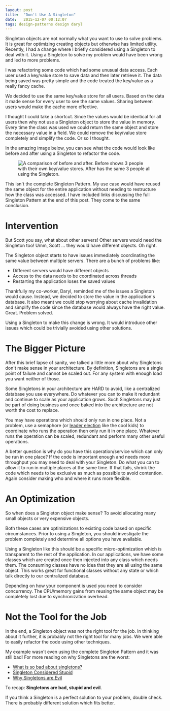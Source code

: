 ```yaml
---
layout: post
title:  "Don't Use A Singleton"
date:   2015-12-07 00:12:07
tags: design-patterns design daryl
---
```


Singleton objects are not normally what you want to use to solve problems. It is great for
optimizing creating objects but otherwise has limited utility. Recently, I
had a change where I briefly considered using a Singleton to deal with it.
Using a Singleton to solve my problem would have been wrong and led to more
problems.

I was refactoring some code which had some unusual data access. Each user used
a key/value store to save data and then later retrieve it. The data being saved
was pretty simple and the code treated the key/value as a really fancy cache.

We decided to use the same key/value store for all users. Based on the data it
made sense for every user to see the same values. Sharing between users would
make the cache more effective.

I thought I could take a shortcut. Since the values would be identical for all
users then why not use a Singleton object to store the value in memory. Every time
the class was used we could return the same object and store the necessary value
in a field. We could remove the key/value store completely and simplify the code.
Or so I thought.

In the amazing image below, you can see what the code would look like before and
after using a Singleton to refactor the code.

<figure class="image-center">
	<img
		title="Before everyone works alone, after it is a party!"
		alt="A comparison of before and after. Before shows 3 people with their own key/value stores. After has the same 3 people all using the Singleton."
		src="{{ site.url }}/images/singletons-before-after.JPG" />
</figure>

<div class="disclaimer">
This isn't the complete Singleton Pattern. My use case would have reused the same
object for the entire application without needing to restructure how the class was
accessed. I have included links discussing the full Singleton Pattern at the end
of this post. They come to the same conclusion.
</div>

Intervention
===============================================================================

But Scott you say, what about other servers! Other servers
would need the Singleton too! Umm, Scott ... they would have different objects.
Oh right.

The Singleton object starts to have issues immediately coordinating the same value
between multiple servers. There are a bunch of problems like:

* Different servers would have different objects
* Access to the data needs to be coordinated across threads
* Restarting the application loses the saved values

Thankfully my co-worker, Daryl, reminded me of the issues a Singleton would
cause. Instead, we decided to store the value in the application's database.
It also meant we could stop worrying about cache invalidation and simplify the
code since the database would always have the right value. Great. Problem solved.

Using a Singleton to make this change is wrong. It would introduce other
issues which could be trivially avoided using other solutions.

The Bigger Picture
===============================================================================

After this brief lapse of sanity, we talked a little more about why Singletons
don't make sense in your architecture. By definition, Singletons are a single
point of failure and cannot be scaled out. For any system with enough load
you want neither of those.

Some Singletons in your architecture are HARD to avoid, like a centralized
database you use everywhere. Do whatever you can to make it redundant and
continue to scale as your application grows. Such Singletons may just be part
of doing business and once baked into the architecture are not worth the cost
to replace.

You may have operations which should only run in one place. Not a problem,
use a semaphore (or [leader election][leader] like the cool kids) to coordinate
who runs the operation then only run it in one place. Whatever runs the
operation can be scaled, redundant and perform many other useful operations.

A better question is why do you have this operation/service which can only be
run in one place? If the code is important enough and needs more throughput you
may need to deal with your Singleton. Do what you can to allow it to run in
multiple places at the same time. If that fails, shrink the code which needs to
be exclusive as much as possible to avoid contention. Again consider making who
and where it runs more flexible.

An Optimization
===============================================================================

So when does a Singleton object make sense? To avoid allocating many small objects or
very expensive objects.

Both these cases are optimizations to existing code based
on specific circumstances. Prior to using a Singleton, you should investigate the
problem completely and determine all options you have available.

Using a Singleton like this should be a specific micro-optimization which is
transparent to the rest of the application. In our applications, we have some
classes which are created once then injected into any class which needs them.
The consuming classes have no idea that they are all using the same object.
This works great for functional classes without any state or which talk directly
to our centralized database.

Depending on how your component is
used you need to consider concurrency. The CPU/memory gains from reusing the
same object may be completely lost due to synchronization overhead.

Not the Tool for the Job
===============================================================================

In the end, a Singleton object was not the right tool for the job. In
thinking about it further, it is probably not the right tool for many jobs.
We were able to easily refactor the code using other techniques.

My example wasn't even using the complete Singleton Pattern and it was still bad!
For more reading on why Singletons are the worst:

* [What is so bad about singletons?][bad]
* [Singleton Considered Stupid][stupid]
* [Why Singletons are Evil][evil]

To recap: **Singletons are bad, stupid and evil**.

If you think a Singleton is a perfect solution to your problem, double check.
There is probably different solution which fits better.

[leader]: https://en.wikipedia.org/wiki/Leader_election
[bad]: http://stackoverflow.com/questions/137975/what-is-so-bad-about-singletons
[stupid]: https://sites.google.com/site/steveyegge2/singleton-considered-stupid
[evil]: http://blogs.msdn.com/b/scottdensmore/archive/2004/05/25/140827.aspx
